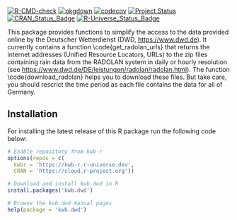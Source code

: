 [![R-CMD-check](https://github.com/KWB-R/kwb.dwd/workflows/R-CMD-check/badge.svg)](https://github.com/KWB-R/kwb.dwd/actions?query=workflow%3AR-CMD-check)
[![pkgdown](https://github.com/KWB-R/kwb.dwd/workflows/pkgdown/badge.svg)](https://github.com/KWB-R/kwb.dwd/actions?query=workflow%3Apkgdown)
[![codecov](https://codecov.io/github/KWB-R/kwb.dwd/branch/main/graphs/badge.svg)](https://codecov.io/github/KWB-R/kwb.dwd)
[![Project Status](https://img.shields.io/badge/lifecycle-experimental-orange.svg)](https://www.tidyverse.org/lifecycle/#experimental)
[![CRAN_Status_Badge](https://www.r-pkg.org/badges/version/kwb.dwd)]()
[![R-Universe_Status_Badge](https://kwb-r.r-universe.dev/badges/kwb.dwd)](https://kwb-r.r-universe.dev/)

This package provides functions to simplify the access to the data 
provided online by the Deutscher Wetterdienst (DWD, https://www.dwd.de).
It currently contains a function \code{get_radolan_urls} that returns the
internet addresses (Unified Resource Locators, URLs) to the zip files 
containing rain data from the RADOLAN system in daily or hourly resolution
(see https://www.dwd.de/DE/leistungen/radolan/radolan.html). The function
\code{download_radolan} helps you to download these files. But take care,
you should rescrict the time period as each file contains the data for 
all of Germany.

## Installation

For installing the latest release of this R package run the following code below:

```r
# Enable repository from kwb-r
options(repos = c(
  kwbr = 'https://kwb-r.r-universe.dev',
  CRAN = 'https://cloud.r-project.org'))

# Download and install kwb.dwd in R
install.packages('kwb.dwd')

# Browse the kwb.dwd manual pages
help(package = 'kwb.dwd')
```
